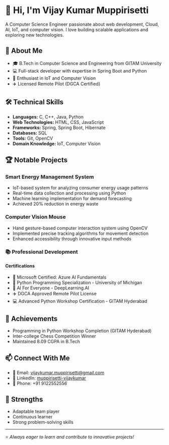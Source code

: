 # 👋 Hi, I'm Vijay Kumar Muppirisetti

A Computer Science Engineer passionate about web development, Cloud, AI, IoT, and computer vision. I love building scalable applications and exploring new technologies.

## 🚀 About Me
- 🎓 B.Tech in Computer Science and Engineering from GITAM University
- 💻 Full-stack developer with expertise in Spring Boot and Python
- 🤖 Enthusiast in IoT and Computer Vision
- ✈️ Licensed Remote Pilot (DGCA Certified)

## 🛠️ Technical Skills
- **Languages:** C, C++, Java, Python
- **Web Technologies:** HTML, CSS, JavaScript
- **Frameworks:** Spring, Spring Boot, Hibernate
- **Databases:** SQL
- **Tools:** Git, OpenCV
- **Domain Knowledge:** IoT, Computer Vision

## 🏆 Notable Projects

### Smart Energy Management System
- IoT-based system for analyzing consumer energy usage patterns
- Real-time data collection and processing using Python
- Machine learning implementation for demand forecasting
- Achieved 20% reduction in energy waste

### Computer Vision Mouse
- Hand gesture-based computer interaction system using OpenCV
- Implemented precise tracking algorithms for movement detection
- Enhanced accessibility through innovative input methods

### 📚 Professional Development
#### Certifications

- 🏅 Microsoft Certified: Azure AI Fundamentals
- 🏅 Python Programming Specialization - University of Michigan
- 🏅 AI For Everyone - DeepLearning.AI
- ✈️ DGCA Approved Remote Pilot License
- 💻 Advanced Python Workshop Certification - GITAM Hyderabad

## 🏅 Achievements
- Programming in Python Workshop Completion (GITAM Hyderabad)
- Inter-college Chess Competition Winner
- Maintained 8.09 CGPA in B.Tech

## 📫 Connect With Me
- 📧 Email: vijaykumar.muppirisetti@gmail.com
- 🔗 LinkedIn: [muppirisetti-vijaykumar](https://www.linkedin.com/in/muppirisetti-vijaykumar)
- 📱 Phone: +91 9122552556

## 💪 Strengths
- Adaptable team player
- Continuous learner
- Strong problem-solving skills

---
⭐ *Always eager to learn and contribute to innovative projects!*
<!---
Vijaykumar-Muppirisetti/Vijaykumar-Muppirisetti is a ✨ special ✨ repository because its `README.md` (this file) appears on your GitHub profile.
You can click the Preview link to take a look at your changes.
--->
